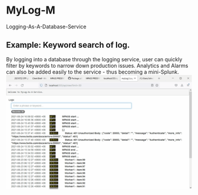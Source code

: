 # MyLog-M
Logging-As-A-Database-Service

## Example: Keyword search of log. ##
By logging into a database through the logging service, user can quickly filter by keywords to narrow down production issues.
Analytics and Alarms can also be added easily to the service - thus becoming a mini-Splunk.
![Log Search MM](https://github.com/jiunnhwa/MyLog-M/blob/main/20210825%20mylog-logview.gif?raw=true "Log Search")

